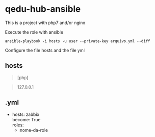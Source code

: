 # qedu-hub-ansible

This is a project with php7 and/or nginx 

Execute the role with ansible 

`ansible-playbook -i hosts -u user --private-key arquivo.yml --diff`

Configure the file hosts and the file yml 

## hosts

> [php]

>  127.0.0.1


## .yml
 
- hosts: zabbix  
  become: True  
  roles:    
   - nome-da-role


